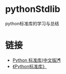 # pythonStdlib
python标准库的学习与总结

# 链接

- [Python 标准库(中文版)¶](http://python.usyiyi.cn/python_278/library/index.html)
- [《Python标准库》](https://book.douban.com/subject/10773324/)




